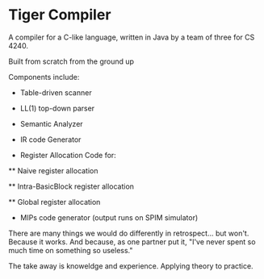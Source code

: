 # Tiger Compiler

A compiler for a C-like language, written in Java by a team of three for CS 4240.

Built from scratch from the ground up

Components include:

* Table-driven scanner

* LL(1) top-down parser

* Semantic Analyzer

* IR code Generator

* Register Allocation Code for:

** Naive register allocation

** Intra-BasicBlock register allocation

** Global register allocation

* MIPs code generator (output runs on SPIM simulator)

There are many things we would do differently in retrospect... but won't. Because it works. And because, as one partner put it, "I've never spent so much time on something so useless." 

The take away is knoweldge and experience. Applying theory to practice.